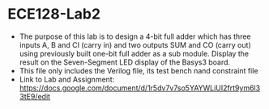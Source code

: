 # ECE128-Lab2
* The purpose of this lab is to design a 4-bit full adder which has three inputs A, B and CI (carry in) and two outputs SUM and CO (carry out) using previously built one-bit full adder as a sub module. Display the result on the Seven-Segment LED display of the Basys3 board. 
* This file only includes the Verilog file, its test bench nand constraint file
* Link to Lab and Assignment: <https://docs.google.com/document/d/1r5dv7v7so5YAYWLiUI2frt9ym6l33tE9/edit>

